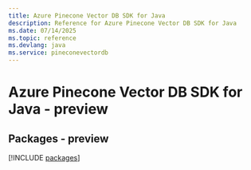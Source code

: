 ```yaml
---
title: Azure Pinecone Vector DB SDK for Java
description: Reference for Azure Pinecone Vector DB SDK for Java
ms.date: 07/14/2025
ms.topic: reference
ms.devlang: java
ms.service: pineconevectordb
---
```

# Azure Pinecone Vector DB SDK for Java - preview
## Packages - preview
[!INCLUDE [packages](pinecone-vector-db-index.md)]
